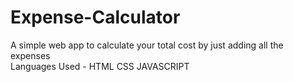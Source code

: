 # Expense-Calculator

A simple web app to calculate your total cost by just adding all the expenses 
<br>
Languages Used  -  HTML CSS JAVASCRIPT

